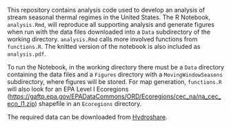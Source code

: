 This repository contains analysis code  used to develop an analysis of stream seasonal thermal regimes in the United States.  The R Notebook, `analysis.Rmd`, will reproduce all supporting analysis and generate figures when run with the data files downloaded into a `Data` subdirectory of the working directory.  `analysis.Rmd` calls more involved functions from `functions.R`.  The knitted version of the notebook is also included as `analysis.pdf`.

To run the Notebook, in the working directory there must be a `Data` directory containing the data files and a `Figures` directory with a `MovingWindowSeasons` subdirectory, where figures will be stored.  For map generation, `functions.R` will also look for an EPA Level I Ecoregions (https://gaftp.epa.gov/EPADataCommons/ORD/Ecoregions/cec_na/na_cec_eco_l1.zip) shapefile in an `Ecoregions` directory.

The required data can be downloaded from [Hydroshare](http://www.hydroshare.org/resource/7d960b7fdfee480895fd845bade1b75a).